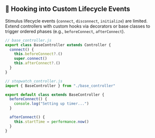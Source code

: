 ## 🔄 Hooking into Custom Lifecycle Events

Stimulus lifecycle events (`connect`, `disconnect`, `initialize`) are limited. Extend controllers with custom hooks via decorators or base classes to trigger ordered phases (e.g., `beforeConnect`, `afterConnect`).

```javascript
// base_controller.js
export class BaseController extends Controller {
  connect() {
    this.beforeConnect?.()
    super.connect()
    this.afterConnect?.()
  }
}

// stopwatch_controller.js
import { BaseController } from "./base_controller"

export default class extends BaseController {
  beforeConnect() {
    console.log("Setting up timer...")
  }

  afterConnect() {
    this.startTime = performance.now()
  }
}
```